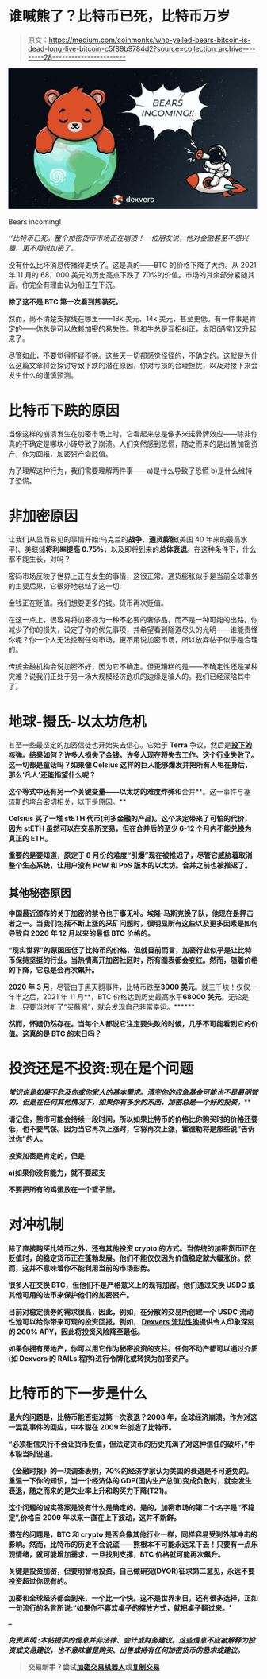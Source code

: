 # 谁喊熊了？比特币已死，比特币万岁

> 原文：<https://medium.com/coinmonks/who-yelled-bears-bitcoin-is-dead-long-live-bitcoin-c5f89b9784d2?source=collection_archive---------28----------------------->

![](img/7520129c652b886dc4f4c101d0be9a36.png)

Bears incoming!

*‘‘比特币已死。整个加密货币市场正在崩溃！一位朋友说，他对金融甚至不感兴趣，更不用说加密了。*

没有什么比坏消息传播得更快了。这是真的——BTC 的价格下降了大约。从 2021 年 11 月的 68，000 美元的历史高点下跌了 70%的价值。市场的其余部分紧随其后。你完全有理由认为船正在下沉。

**除了这不是 BTC 第一次看到熊装死。**

然而，尚不清楚支撑线在哪里——18k 美元、14k 美元，甚至更低。有一件事是肯定的——你总是可以依赖加密的易失性。熊和牛总是互相纠正，太阳(通常)又升起来了。

尽管如此，不要觉得怀疑不够。这些天一切都感觉怪怪的，不确定的。这就是为什么这篇文章将会探讨导致下跌的潜在原因，你对亏损的合理担忧，以及对接下来会发生什么的谨慎预测。

# 比特币下跌的原因

当像这样的崩溃发生在加密市场上时，它看起来总是像多米诺骨牌效应——除非你真的不确定是哪块小砖导致了崩溃。人们突然感到恐慌，随之而来的是出售加密资产，作为回报，加密资产会贬值。

为了理解这种行为，我们需要理解两件事——a)是什么导致了恐慌 b)是什么维持了恐慌。

# 非加密原因

让我们从显而易见的事情开始:乌克兰的**战争**、**通货膨胀**(美国 40 年来的最高水平)、美联储**将利率提高 0.75%**，以及即将到来的**总体衰退**。在这种条件下，什么都不能生长，对吗？

密码市场反映了世界上正在发生的事情，这很正常。通货膨胀似乎是当前全球事务的主要后果，它很好地总结了这一切:

金钱正在贬值。我们想要更多的钱。货币再次贬值。

在这一点上，很容易将加密视为一种不必要的奢侈品，而不是一种可能的出路。你减少了你的损失，设定了你的优先事项，并希望看到隧道尽头的光明——谁能责怪你呢？你一个人无法控制任何市场，更不用说加密市场，所以放弃帖子似乎是合理的。

传统金融机构会说加密不好，因为它不确定。但更糟糕的是——不确定性还是某种灾难？说我们正处于另一场大规模经济危机的边缘是骗人的。我们已经深陷其中了。

# 地球-摄氏-以太坊危机

甚至一些最坚定的加密信徒也开始失去信心。它始于 **Terra** 争议，然后是[**投下的**](https://www.bloomberg.com/news/newsletters/2022-06-16/celsius-crisis-shows-how-collateral-damage-chills-crypto-winter)**核弹。结果如何？许多人损失了金钱，许多人现在将失去工作。这个行业失败了。这一切都是童话吗？如果像 Celsius 这样的巨人能够爆发并把所有人甩在身后，那么‘凡人’还能指望什么呢？**

**这个等式中还有另一个关键变量——**以太坊的难度炸弹**和**合并**。这一事件与塞琉斯的垮台密切相关，以下是原因。**

**Celsius 买了一堆 stETH 代币(利多金融的产品)。这个决定带来了可怕的代价，因为 stETH 虽然可以在交易所交易，但在合并后的至少 6-12 个月内不能兑换为真正的 ETH。**

**重要的是要知道，原定于 8 月份的难度“引爆”现在被推迟了，尽管它威胁着取消整个生态系统，让用户没有 PoW 和 PoS 版本的以太坊。合并之前也被推迟了。**

## **其他秘密原因**

**中国最近颁布的关于加密的禁令也于事无补。埃隆·马斯克换了队，他现在是抨击者之一。当我们包括不断上涨的采矿问题时，很明显所有这些以及更多因素是如何导致自 2020 年 12 月以来的最低 BTC 价格的。**

**“现实世界”的原因压低了比特币的价格，但就目前而言，加密行业似乎是让比特币保持坚挺的行业。当热情离开加密社区时，所有图表都会变红。然而，随着价格的下降，它总是会再次飙升。**

**2020 年 3 月**，尽管由于黑天鹅事件，比特币跌至**3000 美元**。就三千块！仅仅一年半之后，2021 年 11 月**，BTC 价格达到历史最高水平**68000 美元**。无论是谁，只要当时听了“买蘸酱”，就会发现自己非常幸运。******

****然而，怀疑仍然存在。当每个人都说它注定要失败的时候，几乎不可能看到它的价值。这真的是 BTC 的末日吗？****

# ****投资还是不投资:现在是个问题****

****常识说**是**如果不危及你或你家人的基本需求。清空你的应急基金可能也不是最明智的。但是在任何其他情况下，如果你*有多余的东西，加密总是一个好的投资。*****

****请记住，熊市可能会持续一段时间，所以如果比特币的价格比你购买时的价格还要低，也不要气馁。因为当它再次上涨时，它将再次上涨，霍德勒将是那些说“告诉过你”的人。****

****投资加密是肯定的，但是****

****a)如果你没有能力，就不要超支****

****不要把所有的鸡蛋放在一个篮子里。****

# ****对冲机制****

****除了直接购买比特币之外，还有其他投资 crypto 的方式。当传统的加密货币正在贬值时，**的稳定货币**正在蓬勃发展。他们不能仅仅因为价值稳定就大幅涨价。然而，这并不意味着你不能利用当前的市场形势。****

****很多人在交换 BTC，但他们不是严格意义上的现有加密。他们通过交换 USDC 或其他可用的法币来保护他们的加密资产。****

****目前对稳定债券的需求很高，因此，例如，在分散的交易所创建一个 **USDC 流动性池**可以给你带来可观的投资回报。例如， [Dexvers 流动性池](https://www.dexvers.com/liquidity-pools)提供令人印象深刻的 200% APY，因此将投资风险降至最低。****

****如果你拥有房地产，你可以用它作为秘密投资的支柱。任何不动产都可以通过介质(如 Dexvers 的 RAILs 程序)进行令牌化或转换为加密资产。****

# ****比特币的下一步是什么****

****最大的问题是，比特币能否挺过第一次衰退？2008 年，全球经济崩溃。作为对这一混乱事件的回应，中本聪在 2009 年创造了比特币。****

****“必须相信央行不会让货币贬值，但法定货币的历史充满了对这种信任的破坏，”中本聪当时说道。****

****《金融时报》的一项调查表明，70%的经济学家认为美国的衰退是不可避免的。重温一下你的知识，当一个经济体的 GDP(国内生产总值)变成负数时，就会发生衰退，随之而来的是失业率上升和购买力下降(T21)。****

****这个问题的诚实答案是没有什么是确定的。是的，加密市场的第二个名字是“不稳定”,价格自 2009 年以来一直在上下波动，这并不新鲜。****

****潜在的问题是，BTC 和 crypto 是否会像其他行业一样，同样容易受到外部冲击的影响。然而，比特币的历史不会说谎——熊根本不可能永远呆下去！只要有一点乐观情绪，就可能增加需求，一旦找到支撑，BTC 价格就可能再次飙升。****

****关键是投资加密，但要明智地投资。**自己做研究**(DYOR)**征求第二意见**，**永远不要投资超过你现有的**。****

****加密和全球经济都会到来，一个比一个快。这不是世界末日，还有很多选择，正如一句流行的名言所说:“如果你不喜欢桌子的摆放方式，就把桌子翻过来。'****

****–****

*******免责声明*** *:本帖提供的信息并非法律、会计或财务建议。这些信息不应被解释为投资或交易建议，也不意味着是购买、出售或持有任何加密货币的恳求或建议。*****

> ****交易新手？尝试[加密交易机器人](/coinmonks/crypto-trading-bot-c2ffce8acb2a)或[复制交易](/coinmonks/top-10-crypto-copy-trading-platforms-for-beginners-d0c37c7d698c)****